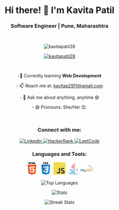 <div align="center">
  <h1>Hi there! 👋 I'm Kavita Patil</h1>
  <h3>Software Engineer | Pune, Maharashtra</h3>
</div>

<br clear="both">

<div align="center">
  <p>
    <img src="https://komarev.com/ghpvc/?username=kavitapatil28&label=Profile%20views&color=0e75b6&style=flat" alt="kavitapatil28"/>
  </p>

  <p>
    <a href="https://github.com/kavitapatil28">
      <img src="https://github-profile-trophy.vercel.app/?username=kavitapatil28" alt="kavitapatil28"/>
    </a>
  </p>
  <br clear="both">
<div>
  
  <p align="center">
    -🌱 Currently learning <strong>Web Development</strong>
  </p>

  <p align="center">
   - 📫 Reach me at: <a href="mailto:kavitap2911@gmail.com">kavitap2911@gmail.com</a>
  </p>

  <p align="center">
   - 💬 Ask me about anything, anytime 😄
  </p>

  <p align="center">
   - 😄 Pronouns: She/Her 😌.
  </p>
  
</div>

<br clear="both">

  <h3 align="center">Connect with me:</h3>
  <p align="center">
    <a href="https://linkedin.com/in/kavitapatil29" target="_blank">
      <img src="https://raw.githubusercontent.com/rahuldkjain/github-profile-readme-generator/master/src/images/icons/Social/linked-in-alt.svg" alt="LinkedIn" height="30" width="40"/>
    </a>
    <a href="https://www.hackerrank.com/kavitap2911" target="_blank">
      <img src="https://raw.githubusercontent.com/rahuldkjain/github-profile-readme-generator/master/src/images/icons/Social/hackerrank.svg" alt="HackerRank" height="30" width="40"/>
    </a>
    <a href="https://www.leetcode.com/kavitap2911" target="_blank">
      <img src="https://raw.githubusercontent.com/rahuldkjain/github-profile-readme-generator/master/src/images/icons/Social/leet-code.svg" alt="LeetCode" height="30" width="40"/>
    </a>
  </p>
</div>

<div align="center">
  <h3>Languages and Tools:</h3>
  <p align="center">
    <img src="https://raw.githubusercontent.com/devicons/devicon/master/icons/html5/html5-original-wordmark.svg" alt="HTML5" width="40" height="40"/>
    <img src="https://raw.githubusercontent.com/devicons/devicon/master/icons/css3/css3-original-wordmark.svg" alt="CSS3" width="40" height="40"/>
<!--     <img src="https://raw.githubusercontent.com/devicons/devicon/master/icons/bootstrap/bootstrap-plain-wordmark.svg" alt="Bootstrap" width="40" height="40"/> -->
    <img src="https://raw.githubusercontent.com/devicons/devicon/master/icons/javascript/javascript-original.svg" alt="JavaScript" width="40" height="40"/>
<!--     <img src="https://raw.githubusercontent.com/devicons/devicon/master/icons/typescript/typescript-original.svg" alt="TypeScript" width="40" height="40"/> -->
<!--     <img src="https://angular.io/assets/images/logos/angular/angular.svg" alt="Angular" width="40" height="40"/> -->
    <img src="https://raw.githubusercontent.com/devicons/devicon/master/icons/java/java-original.svg" alt="Java" width="40" height="40"/>
<!--     <img src="https://www.vectorlogo.zone/logos/springio/springio-icon.svg" alt="Spring" width="40" height="40"/> -->
    <img src="https://raw.githubusercontent.com/devicons/devicon/master/icons/mysql/mysql-original-wordmark.svg" alt="MySQL" width="40" height="40"/>
<!--     <img src="https://raw.githubusercontent.com/devicons/devicon/master/icons/postgresql/postgresql-original-wordmark.svg" alt="PostgreSQL" width="40" height="40"/> -->
<!--     <img src="https://www.vectorlogo.zone/logos/getpostman/getpostman-icon.svg" alt="Postman" width="40" height="40"/> -->
<!--     <img src="https://www.vectorlogo.zone/logos/jenkins/jenkins-icon.svg" alt="Jenkins" width="40" height="40"/> -->
<!--     <img src="https://www.vectorlogo.zone/logos/git-scm/git-scm-icon.svg" alt="Git" width="40" height="40"/> -->
  </p>
</div>

<div align="center">
  <p align="center">
    <img src="https://github-readme-stats.vercel.app/api/top-langs?username=kavitapatil28&show_icons=true&locale=en&layout=compact" alt="Top Languages"/>
  </p>

  <p align="center">
    <img src="https://github-readme-stats.vercel.app/api?username=kavitapatil28&show_icons=true&locale=en" alt="Stats"/>
  </p>

  <p align="center">
    <img src="https://github-readme-streak-stats.herokuapp.com/?user=kavitapatil28" alt="Streak Stats"/>
  </p>
</div>
